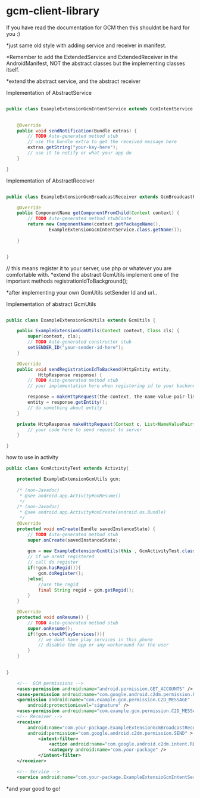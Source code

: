 gcm-client-library
==================

If you have read the documentation for GCM then this shouldnt be hard for you :)


*just same old style with adding service and receiver in manifest.

*Remember to add the ExtendedService and ExtendedReceiver in the AndroidManifest, NOT the abstract classes but the implementing classes itself.

*extend the abstract service, and the abstract receiver 

Implementation of AbstractService

````java

public class ExampleExtensionGcmIntentService extends GcmIntentService {

	 
	@Override
	public void sendNotification(Bundle extras) {
		// TODO Auto-generated method stub
		// use the bundle extra to get the received message here
		extras.getString("your-key-here");
		// use it to notify or what your app do
	}

}
````

Implementation of AbstractReceiver

````java

public class ExampleExtensionGcmBroadcastReceiver extends GcmBroadcastReceiver {

	@Override
	public ComponentName getComponentFromChild(Context context) {
		// TODO Auto-generated method stubConte
		return new ComponentName(context.getPackageName(),
                ExampleExtensionGcmIntentService.class.getName());
		
	}


}
````

// this means register it to your server, use php or whatever you are comfortable with.
*extend the abstract GcmUtils implement one of the important methods registrationIdToBackground();

*after implementing your own GcmUtils setSender Id and url..

Implementation of abstract GcmUtils

````java

public class ExampleExtensionGcmUtils extends GcmUtils {

	public ExampleExtensionGcmUtils(Context context, Class cls) {
		super(context, cls);
		// TODO Auto-generated constructor stub
		setSENDER_ID("your-sender-id-here");
	}

	@Override
	public void sendRegistrationIdToBackend(HttpEntity entity,
			HttpResponse response) {
		// TODO Auto-generated method stub
		// your implementation here when registering id to your backend

		response = makeHttpRequest(the-context, the-name-value-pair-list , URL);
		entity = response.getEntity();
		// do something about entity
	}

	private HttpResponse makeHttpRequest(Context c, List<NameValuePair> lits, String url){
		// your code here to send request to server
	}

}
````
how to use in activity

````java
public class GcmActivityTest extends Activity{

	protected ExampleExtensionGcmUtils gcm;
	
	/* (non-Javadoc)
	 * @see android.app.Activity#onResume()
	 */
	/* (non-Javadoc)
	 * @see android.app.Activity#onCreate(android.os.Bundle)
	 */
	@Override
	protected void onCreate(Bundle savedInstanceState) {
		// TODO Auto-generated method stub
		super.onCreate(savedInstanceState);
		
		gcm = new ExampleExtensionGcmUtils(this , GcmActivityTest.class);
		// if we arent registered
		// call do register
		if(!gcm.hasRegid()){
			gcm.doRegister();
		}else{
			//use the regid
			final String regid = gcm.getRegid();
		}
	}

	@Override
	protected void onResume() {
		// TODO Auto-generated method stub
		super.onResume();
		if(!gcm.checkPlayServices()){
			// we dont have play services in this phone
			// disable the app or any workaround for the user
		}
	}

	
}
````

````xml
    <!--  GCM permissions -->
    <uses-permission android:name="android.permission.GET_ACCOUNTS" />
    <uses-permission android:name="com.google.android.c2dm.permission.RECEIVE" />
    <permission android:name="com.example.gcm.permission.C2D_MESSAGE"
        android:protectionLevel="signature" />
    <uses-permission android:name="com.example.gcm.permission.C2D_MESSAGE" />
    <!-- Receiver -->
    <receiver
        android:name="com.your-package.ExampleExtensionGcmBroadcastReceiver"
        android:permission="com.google.android.c2dm.permission.SEND" >
            <intent-filter>
                <action android:name="com.google.android.c2dm.intent.RECEIVE" />
                <category android:name="com.your-package" />
            </intent-filter>
    </receiver>

    <!-- Service -->
    <service android:name="com.your-package.ExampleExtensioGcmIntentService" />


````

*and your good to go!

